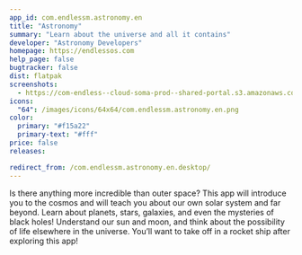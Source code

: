 ```yaml
---
app_id: com.endlessm.astronomy.en
title: "Astronomy"
summary: "Learn about the universe and all it contains"
developer: "Astronomy Developers"
homepage: https://endlessos.com
help_page: false
bugtracker: false
dist: flatpak
screenshots:
  - https://com-endless--cloud-soma-prod--shared-portal.s3.amazonaws.com/apps.237.screenshots.3065fcb2-797f-4ede-b85c-706feb0e8c6d_201810161515453232.png
icons:
  "64": /images/icons/64x64/com.endlessm.astronomy.en.png
color:
  primary: "#f15a22"
  primary-text: "#fff"
price: false
releases:

redirect_from: /com.endlessm.astronomy.en.desktop/
---
```


<p>Is there anything more incredible than outer space? This app will introduce you to the cosmos and will teach you about our own solar system and far beyond. Learn about planets, stars, galaxies, and even the mysteries of black holes! Understand our sun and moon, and think about the possibility of life elsewhere in the universe. You’ll want to take off in a rocket ship after exploring this app!</p>